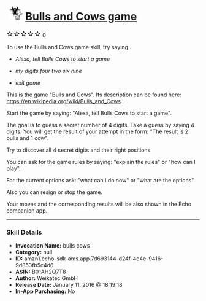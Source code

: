 # &nbsp;<img src="skill_icon" alt="Bulls and Cows game icon" width="36"> [Bulls and Cows game](http://alexa.amazon.com/#skills/amzn1.echo-sdk-ams.app.7d693144-d24f-4e4e-9416-9d853fb5c4d6)
![0 stars](../../images/ic_star_border_black_18dp_1x.png)![0 stars](../../images/ic_star_border_black_18dp_1x.png)![0 stars](../../images/ic_star_border_black_18dp_1x.png)![0 stars](../../images/ic_star_border_black_18dp_1x.png)![0 stars](../../images/ic_star_border_black_18dp_1x.png) 0

To use the Bulls and Cows game skill, try saying...

* *Alexa, tell Bulls Cows to start a game*

* *my digits four two six nine*

* *exit game*

This is the game "Bulls and Cows". Its description can be found here:
https://en.wikipedia.org/wiki/Bulls_and_Cows .

Start the game by saying:
"Alexa, tell Bulls Cows to start a game".

The goal is to guess a secret number of 4 digits. Take a guess by saying 4 digits. You will get the result of your attempt in the form:
"The result is 2 bulls and 1 cow". 

Try to discover all 4 secret digits and their right positions.

You can ask for the game rules by saying:
"explain the rules" or "how can I play".

For the current options ask:
"what can I do now" or "what are the options"

Also you can resign or stop the game.

Your moves and the corresponding results will be also shown in the Echo companion app.

***

### Skill Details

* **Invocation Name:** bulls cows
* **Category:** null
* **ID:** amzn1.echo-sdk-ams.app.7d693144-d24f-4e4e-9416-9d853fb5c4d6
* **ASIN:** B01AH2Q7T8
* **Author:** Weikatec GmbH
* **Release Date:** January 11, 2016 @ 18:19:18
* **In-App Purchasing:** No
